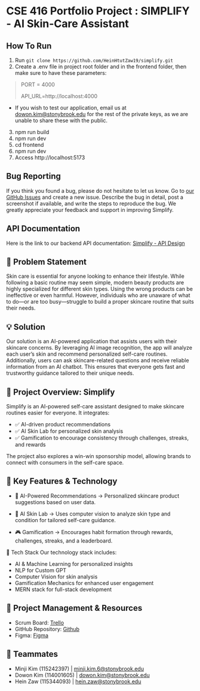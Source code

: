 # CSE 416 Portfolio Project : SIMPLIFY - AI Skin-Care Assistant

## How To Run
1. Run ```git clone https://github.com/HeinHtutZaw19/simplify.git```
2. Create a .env file in project root folder and in the frontend folder, then make sure to have these parameters:
> PORT = 4000
> 
> API_URL=http://localhost:4000

- If you wish to test our application, email us at dowon.kim@stonybrook.edu for the rest of the private keys, as we are unable to share these with the public.

3. npm run build
4. npm run dev
5. cd frontend
6. npm run dev
7. Access http://localhost:5173

## Bug Reporting
If you think you found a bug, please do not hesitate to let us know. Go to [our GitHub Issues](https://github.com/HeinHtutZaw19/simplify/issues) and create a new issue. Describe the bug in detail, post a screenshot if available, and write the steps to reproduce the bug. We greatly appreciate your feedback and support in improving Simplify.

## API Documentation
Here is the link to our backend API documentation: [Simplify - API Design](https://docs.google.com/spreadsheets/d/1WgHoEch9M3oLsOmloMC5mWVgK45bxqQGAQsFRffQJIk/edit?gid=0#gid=0)

## 🧴 Problem Statement

Skin care is essential for anyone looking to enhance their lifestyle. While following a basic routine may seem simple, modern beauty products are highly specialized for different skin types. Using the wrong products can be ineffective or even harmful. However, individuals who are unaware of what to do—or are too busy—struggle to build a proper skincare routine that suits their needs.

## 💡 Solution

Our solution is an AI-powered application that assists users with their skincare concerns. By leveraging AI image recognition, the app will analyze each user’s skin and recommend personalized self-care routines. Additionally, users can ask skincare-related questions and receive reliable information from an AI chatbot. This ensures that everyone gets fast and trustworthy guidance tailored to their unique needs.

## 🚀 Project Overview: Simplify

Simplify is an AI-powered self-care assistant designed to make skincare routines easier for everyone. It integrates:
* ✅ AI-driven product recommendations
* ✅ AI Skin Lab for personalized skin analysis
* ✅ Gamification to encourage consistency through challenges, streaks, and rewards

The project also explores a win-win sponsorship model, allowing brands to connect with consumers in the self-care space.

## 🔑 Key Features & Technology

* 🧠 AI-Powered Recommendations
→ Personalized skincare product suggestions based on user data.

* 📸 AI Skin Lab
→ Uses computer vision to analyze skin type and condition for tailored self-care guidance.

* 🎮 Gamification
→ Encourages habit formation through rewards, challenges, streaks, and a leaderboard.

🔧 Tech Stack
Our technology stack includes:

* AI & Machine Learning for personalized insights
* NLP for Custom GPT
* Computer Vision for skin analysis
* Gamification Mechanics for enhanced user engagement
* MERN stack for full-stack development

## 📌 Project Management & Resources

* Scrum Board: [Trello](https://trello.com/b/ohr4aTTh/capstoneproject)
* GitHub Repository: [Github](https://github.com/HeinHtutZaw19/simplify)
* Figma: [Figma](https://www.figma.com/design/rnA11UOpkZ3Z8YAfXebkCU/pages?node-id=3336-2&t=4xmHUPtgqH175zgB-1)

## 👥 Teammates

* Minji Kim (115242397) | <minji.kim.6@stonybrook.edu>
* Dowon Kim (114001605) | <dowon.kim@stonybrook.edu>
* Hein Zaw (115344093) | <hein.zaw@stonybrook.edu>


